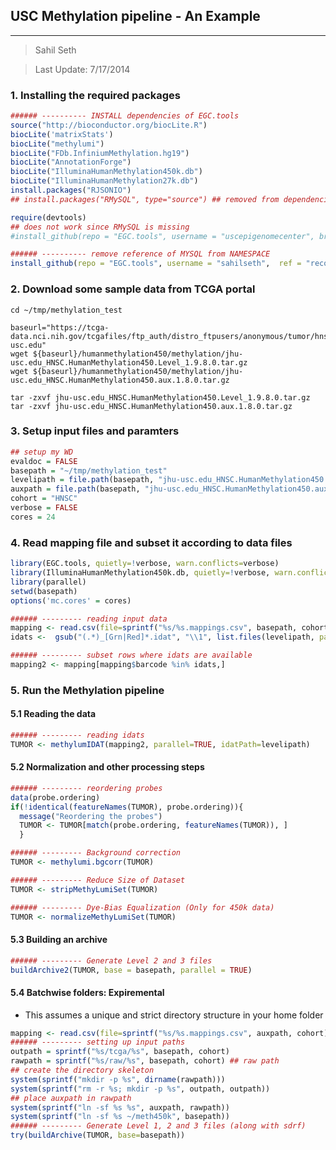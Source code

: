 USC Methylation pipeline - An Example
-----
-----

> Sahil Seth

> Last Update: 7/17/2014




### 1. Installing the required packages

```r
###### ---------- INSTALL dependencies of EGC.tools
source("http://bioconductor.org/biocLite.R")
biocLite('matrixStats')
biocLite("methylumi")
biocLite("FDb.InfiniumMethylation.hg19")
biocLite("AnnotationForge")
biocLite("IlluminaHumanMethylation450k.db")
biocLite("IlluminaHumanMethylation27k.db")
install.packages("RJSONIO")
## install.packages("RMySQL", type="source") ## removed from dependencies

require(devtools)
## does not work since RMySQL is missing
#install_github(repo = "EGC.tools", username = "uscepigenomecenter", branch = "recovery")

###### ---------- remove reference of MYSQL from NAMESPACE
install_github(repo = "EGC.tools", username = "sahilseth",  ref = "recovery")
```

### 2. Download some sample data from TCGA portal
```
cd ~/tmp/methylation_test

baseurl="https://tcga-data.nci.nih.gov/tcgafiles/ftp_auth/distro_ftpusers/anonymous/tumor/hnsc/cgcc/jhu-usc.edu"
wget ${baseurl}/humanmethylation450/methylation/jhu-usc.edu_HNSC.HumanMethylation450.Level_1.9.8.0.tar.gz
wget ${baseurl}/humanmethylation450/methylation/jhu-usc.edu_HNSC.HumanMethylation450.aux.1.8.0.tar.gz

tar -zxvf jhu-usc.edu_HNSC.HumanMethylation450.Level_1.9.8.0.tar.gz
tar -zxvf jhu-usc.edu_HNSC.HumanMethylation450.aux.1.8.0.tar.gz

```

### 3. Setup input files and paramters

```r
## setup my WD
evaldoc = FALSE
basepath = "~/tmp/methylation_test"
levelipath = file.path(basepath, "jhu-usc.edu_HNSC.HumanMethylation450.Level_1.9.8.0")
auxpath = file.path(basepath, "jhu-usc.edu_HNSC.HumanMethylation450.aux.1.8.0")
cohort = "HNSC"
verbose = FALSE
cores = 24
```


### 4. Read mapping file and subset it according to data files

```r
library(EGC.tools, quietly=!verbose, warn.conflicts=verbose)
library(IlluminaHumanMethylation450k.db, quietly=!verbose, warn.conflicts=verbose)
library(parallel)
setwd(basepath)
options('mc.cores' = cores)

###### --------- reading input data
mapping <- read.csv(file=sprintf("%s/%s.mappings.csv", basepath, cohort), stringsAsFactors=FALSE)
idats <-  gsub("(.*)_[Grn|Red]*.idat", "\\1", list.files(levelipath, pattern="idat"))

###### --------- subset rows where idats are available
mapping2 <- mapping[mapping$barcode %in% idats,]
```

### 5. Run the Methylation pipeline
#### 5.1 Reading the data

```r
###### --------- reading idats
TUMOR <- methylumIDAT(mapping2, parallel=TRUE, idatPath=levelipath)
```

#### 5.2 Normalization and other processing steps

```r
###### --------- reordering probes
data(probe.ordering)
if(!identical(featureNames(TUMOR), probe.ordering)){
  message("Reordering the probes")
  TUMOR <- TUMOR[match(probe.ordering, featureNames(TUMOR)), ]
  }

###### --------- Background correction
TUMOR <- methylumi.bgcorr(TUMOR)

###### --------- Reduce Size of Dataset
TUMOR <- stripMethyLumiSet(TUMOR)

###### --------- Dye-Bias Equalization (Only for 450k data)
TUMOR <- normalizeMethyLumiSet(TUMOR)
```

#### 5.3 Building an archive

```r
###### --------- Generate Level 2 and 3 files
buildArchive2(TUMOR, base = basepath, parallel = TRUE)
```

#### 5.4 Batchwise folders: Expiremental
- This assumes a unique and strict directory structure in your home folder


```r
mapping <- read.csv(file=sprintf("%s/%s.mappings.csv", auxpath, cohort), stringsAsFactors=FALSE)
###### --------- setting up input paths
outpath = sprintf("%s/tcga/%s", basepath, cohort)
rawpath = sprintf("%s/raw/%s", basepath, cohort) ## raw path
## create the directory skeleton
system(sprintf("mkdir -p %s", dirname(rawpath)))
system(sprintf("rm -r %s; mkdir -p %s", outpath, outpath))
## place auxpath in rawpath
system(sprintf("ln -sf %s %s", auxpath, rawpath))
system(sprintf("ln -sf %s ~/meth450k", basepath))
###### --------- Generate Level 1, 2 and 3 files (along with sdrf)
try(buildArchive(TUMOR, base=basepath))
```

